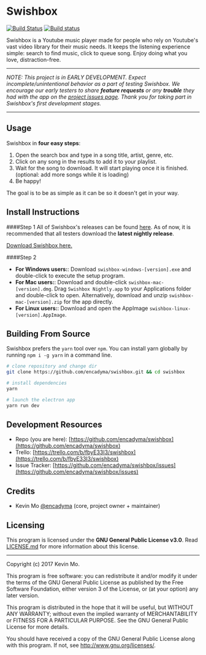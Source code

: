 # Swishbox
[![Build Status](https://travis-ci.org/encadyma/swishbox.svg?branch=master)](https://travis-ci.org/encadyma/swishbox) [![Build status](https://ci.appveyor.com/api/projects/status/1t3re4ape204l6l1/branch/master)](https://ci.appveyor.com/project/encadyma/swishbox/branch/master)


Swishbox is a Youtube music player made for people who rely on Youtube's vast video library for their music needs. It keeps the listening experience simple: search to find music, click to queue song. Enjoy doing what you love, distraction-free.

---

_NOTE: This project is in EARLY DEVELOPMENT. Expect incomplete/unintentional behavior as a part of testing Swishbox. We encourage our early testers to share **feature requests** or any **trouble** they had with the app on the [project issues page](https://github.com/encadyma/swishbox/issues). Thank you for taking part in Swishbox's first development stages._

---

## Usage

Swishbox in **four easy steps**:

1. Open the search box and type in a song title, artist, genre, etc.
2. Click on any song in the results to add it to your playlist.
3. Wait for the song to download. It will start playing once it is finished. (optional: add more songs while it is loading)
4. Be happy!

The goal is to be as simple as it can be so it doesn't get in your way.

## Install Instructions

####Step 1
All of Swishbox's releases can be found [here](https://github.com/encadyma/swishbox/releases). As of now, it is recommended that all testers download the **latest nightly release**.

[Download Swishbox here.](https://github.com/encadyma/swishbox/releases)

####Step 2

- **For Windows users:**: Download `swishbox-windows-[version].exe` and double-click to execute the setup program.
- **For Mac users:**: Download and double-click `swishbox-mac-[version].dmg`. Drag `Swishbox Nightly.app` to your Applications folder and double-click to open. Alternatively, download and unzip `swishbox-mac-[version].zip` for the app directly.
- **For Linux users:**: Download and open the AppImage `swishbox-linux-[version].AppImage`.

## Building From Source
Swishbox prefers the `yarn` tool over `npm`. You can install yarn globally by running `npm i -g yarn` in a command line.

``` bash
# clone repository and change dir
git clone https://github.com/encadyma/swishbox.git && cd swishbox

# install dependencies
yarn

# launch the electron app
yarn run dev

```
## Development Resources
- Repo (you are here): [https://github.com/encadyma/swishbox](https://github.com/encadyma/swishbox)
- Trello: [https://trello.com/b/fbyE33I3/swishbox](https://trello.com/b/fbyE33I3/swishbox)
- Issue Tracker: [https://github.com/encadyma/swishbox/issues](https://github.com/encadyma/swishbox/issues)

## Credits
- Kevin Mo [@encadyma](https://github.com/encadyma) (core, project owner + maintainer)

## Licensing

This program is licensed under the **GNU General Public License v3.0**. Read [LICENSE.md](https://github.com/encadyma/swishbox/blob/master/LICENSE.md) for more information about this license.

---

Copyright (c) 2017 Kevin Mo.

This program is free software: you can redistribute it and/or modify it under the terms of the GNU General Public License as published by the Free Software Foundation, either version 3 of the License, or (at your option) any later version.

This program is distributed in the hope that it will be useful, but WITHOUT ANY WARRANTY; without even the implied warranty of MERCHANTABILITY or FITNESS FOR A PARTICULAR PURPOSE.  See the GNU General Public License for more details.

You should have received a copy of the GNU General Public License along with this program.  If not, see <http://www.gnu.org/licenses/>.